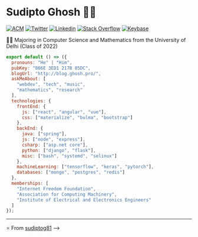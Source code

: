 # Sudipto Ghosh 👨‍💻

[![ACM](https://img.shields.io/badge/-ACM%20Student%20Member-222222?style=flat-square&logo=acm&logoColor=white&link=http://member.acm.org/~sudiptoghosh)](http://member.acm.org/~sudiptoghosh)
[![Twitter](https://img.shields.io/badge/-Twitter-222222?style=flat-square&logo=twitter&logoColor=white&link=https://twitter.com/ScientificGhosh/)](https://twitter.com/ScientificGhosh/)
[![Linkedin](https://img.shields.io/badge/-LinkedIn-222222?style=flat-square&logo=Linkedin&logoColor=white&link=https://www.linkedin.com/in/sudiptoghosh99/)](https://www.linkedin.com/in/sudiptoghosh99/)
[![Stack Overflow](https://img.shields.io/badge/-Stack%20Overflow-222222?style=flat-square&logo=stack-overflow&logoColor=white&link=https://stackoverflow.com/users/10780031/sudipto-ghosh)](https://stackoverflow.com/users/10780031/sudipto-ghosh)
[![Keybase](https://img.shields.io/badge/-Keybase-222222?style=flat-square&logo=keybase&logoColor=white&link=https://keybase.io/sudiptog81)](https://keybase.io/sudiptog81)

👨‍🎓 Majoring in Computer Science and Mathematics  from the University of Delhi (Class of 2022) 

```js
export default () => ({
  pronouns: "He" | "Him",
  pubKey: "866E 3ED1 217B 85DC",
  blogUrl: "http://blog.ghosh.pro/",
  askMeAbout: [
    "webdev", "tech", "music",
    "mathematics", "research"
  ],
  technologies: {
    frontEnd: {
      js: ["react", "angular", "vue"],
      css: ["materialize", "bulma", "bootstrap"]
    },
    backEnd: {
      java: ["spring"],
      js: ["node", "express"],
      csharp: ["asp.net core"],
      python: ["django", "flask"],
      misc: ["bash", "systemd", "selinux"]
    },
    machineLearning: ["tensorflow", "keras", "pytorch"],
    databases: ["mongo", "postgres", "redis"]
  },
  memberships: [
    "Internet Freedom Foundation",
    "Association for Computing Machinery",
    "Institute of Electrical and Electronics Engineers"
  ]
});
```

---

⭐️ From [sudiptog81](https://github.com/sudiptog81)
-->
